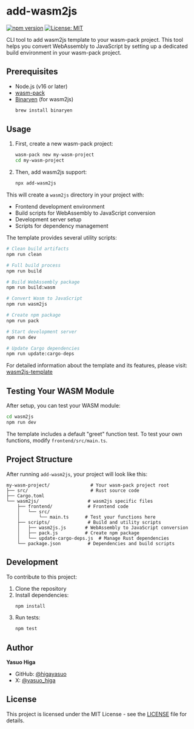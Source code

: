 # add-wasm2js

[![npm version](https://badge.fury.io/js/add-wasm2js.svg)](https://badge.fury.io/js/add-wasm2js)
[![License: MIT](https://img.shields.io/badge/License-MIT-yellow.svg)](https://opensource.org/licenses/MIT)

CLI tool to add wasm2js template to your wasm-pack project. This tool helps you convert WebAssembly to JavaScript by setting up a dedicated build environment in your wasm-pack project.

## Prerequisites

- Node.js (v16 or later)
- [wasm-pack](https://rustwasm.github.io/wasm-pack/installer/)
- [Binaryen](https://github.com/WebAssembly/binaryen) (for wasm2js)
  ```bash
  brew install binaryen
  ```

## Usage

1. First, create a new wasm-pack project:

   ```bash
   wasm-pack new my-wasm-project
   cd my-wasm-project
   ```

2. Then, add wasm2js support:
   ```bash
   npx add-wasm2js
   ```

This will create a `wasm2js` directory in your project with:

- Frontend development environment
- Build scripts for WebAssembly to JavaScript conversion
- Development server setup
- Scripts for dependency management

The template provides several utility scripts:

```bash
# Clean build artifacts
npm run clean

# Full build process
npm run build

# Build WebAssembly package
npm run build:wasm

# Convert Wasm to JavaScript
npm run wasm2js

# Create npm package
npm run pack

# Start development server
npm run dev

# Update Cargo dependencies
npm run update:cargo-deps
```

For detailed information about the template and its features, please visit:
[wasm2js-template](https://github.com/higayasuo/wasm2js-template)

## Testing Your WASM Module

After setup, you can test your WASM module:

```bash
cd wasm2js
npm run dev
```

The template includes a default "greet" function test. To test your own functions, modify `frontend/src/main.ts`.

## Project Structure

After running `add-wasm2js`, your project will look like this:

```
my-wasm-project/               # Your wasm-pack project root
├── src/                       # Rust source code
├── Cargo.toml
└── wasm2js/                  # wasm2js specific files
    ├── frontend/             # Frontend code
    │   └── src/
    │       └── main.ts      # Test your functions here
    ├── scripts/              # Build and utility scripts
    │   ├── wasm2js.js       # WebAssembly to JavaScript conversion
    │   ├── pack.js          # Create npm package
    │   └── update-cargo-deps.js  # Manage Rust dependencies
    └── package.json          # Dependencies and build scripts
```

## Development

To contribute to this project:

1. Clone the repository
2. Install dependencies:
   ```bash
   npm install
   ```
3. Run tests:
   ```bash
   npm test
   ```

## Author

**Yasuo Higa**

- GitHub: [@higayasuo](https://github.com/higayasuo)
- X: [@yasuo_higa](https://x.com/yasuo_higa)

## License

This project is licensed under the MIT License - see the [LICENSE](LICENSE) file for details.
